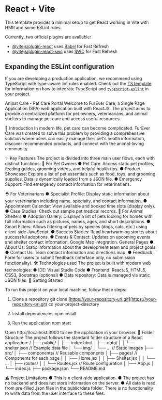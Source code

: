 # React + Vite

This template provides a minimal setup to get React working in Vite with HMR and some ESLint rules.

Currently, two official plugins are available:

- [@vitejs/plugin-react](https://github.com/vitejs/vite-plugin-react/blob/main/packages/plugin-react) uses [Babel](https://babeljs.io/) for Fast Refresh
- [@vitejs/plugin-react-swc](https://github.com/vitejs/vite-plugin-react/blob/main/packages/plugin-react-swc) uses [SWC](https://swc.rs/) for Fast Refresh

## Expanding the ESLint configuration

If you are developing a production application, we recommend using TypeScript with type-aware lint rules enabled. Check out the [TS template](https://github.com/vitejs/vite/tree/main/packages/create-vite/template-react-ts) for information on how to integrate TypeScript and [`typescript-eslint`](https://typescript-eslint.io) in your project.

<!-- Readme for our project -->
Anipat Care - Pet Care Portal
Welcome to FurEver Care, a Single Page Application (SPA) web application built with ReactJS. The project aims to provide a centralized platform for pet owners, veterinarians, and animal shelters to manage pet care and access useful resources.

📜 Introduction
    In modern life, pet care can become complicated. FurEver Care was created to solve this problem by providing a comprehensive solution where users can easily manage their pet's health information, discover recommended products, and connect with the animal-loving community.

✨ Key Features
    The project is divided into three main user flows, each with distinct functions:
    🐾 For Pet Owners
        ● Pet Care: Access static pet profiles, feeding guides, grooming videos, and helpful health tips.
        ● Product Showcase: Explore a list of pet essentials such as food, toys, and grooming supplies. Data is dynamically loaded from a JSON file.
        ● Emergency Support: Find emergency contact information for veterinarians.

⛑️ For Veterinarians
    ● Specialist Profile: Display static information about your veterinarian including name, specialty, and contact information.
    ● Appointment Calendar: View available and booked time slots (display only).
    ● Case Studies: Check out sample pet medical records.
🏡 For Animal Shelters
    ● Adoption Gallery: Displays a list of pets looking for homes with full information such as pictures, names, ages, and short descriptions.
    ● Smart Filters: Allows filtering of pets by species (dogs, cats, etc.) using client-side JavaScript.
    ● Success Stories: Read heartwarming stories about successful adoptions.
    ● Events & Contact: Updates on upcoming events and shelter contact information, Google Map integration.
General Pages
    ● About Us: Static information about the development team and project goals.
    ● Contact Us: Team contact information and directions map.
    ● Feedback: Form for users to submit feedback (interface only, no submission functionality).
🛠️ Technologies used
    The project is built with modern web technologies:
        ● IDE: Visual Studio Code
        ● Frontend: ReactJS, HTML5, CSS3, Bootstrap (optional)
        ● Data repository: Data is managed via static JSON files.
🚀 Getting Started

To run this project on your local machine, follow these steps:
  1. Clone a repository
  git clone [https://your-repository-url.git](https://your-repository-url.git)
  cd your-project-directory

  2. Install dependencies
  npm install

  3. Run the application
  npm start

Open http://localhost:3000 to see the application in your browser.
📁 Folder Structure
The project follows the standard folder structure of a React application:
/
├── public/
│ ├── index.html
│ ├── data/
│ │ └── shelter.json // Example data file
│ └── img/
│ └── ... // Static images
├── src/
│ ├── components/ // Reusable components
│ ├── pages/ // Components for each page
│ │ ├── Home.jsx
│ │ ├── Shelter.jsx
│ │ └── ...
│ ├── routes/
│ │ └── Routes.jsx // Route configuration
│ ├── App.js
│ └── index.js
├── package.json
└── README.md

⚠️ Project Limitations
    ● This is a client-side application.
    ● The project has no backend and does not store information on the server.
    ● All data is read from pre-filled .json files in the public/data folder. There is no functionality to write data from the user interface to these files.